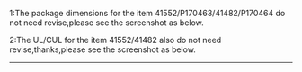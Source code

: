 1:The package dimensions for the item 41552/P170463/41482/P170464 do not need revise,please see the screenshot as below.

2:The UL/CUL for the item 41552/41482 also do not need revise,thanks,please see the screenshot as below.
<hr>
